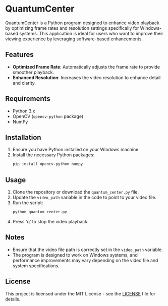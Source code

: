 # QuantumCenter

QuantumCenter is a Python program designed to enhance video playback by optimizing frame rates and resolution settings specifically for Windows-based systems. This application is ideal for users who want to improve their viewing experience by leveraging software-based enhancements.

## Features

- **Optimized Frame Rate**: Automatically adjusts the frame rate to provide smoother playback.
- **Enhanced Resolution**: Increases the video resolution to enhance detail and clarity.

## Requirements

- Python 3.x
- OpenCV (`opencv-python` package)
- NumPy

## Installation

1. Ensure you have Python installed on your Windows machine.
2. Install the necessary Python packages:
   ```bash
   pip install opencv-python numpy
   ```

## Usage

1. Clone the repository or download the `quantum_center.py` file.
2. Update the `video_path` variable in the code to point to your video file.
3. Run the script:
   ```bash
   python quantum_center.py
   ```
4. Press 'q' to stop the video playback.

## Notes

- Ensure that the video file path is correctly set in the `video_path` variable.
- The program is designed to work on Windows systems, and performance improvements may vary depending on the video file and system specifications.

## License

This project is licensed under the MIT License - see the [LICENSE](LICENSE) file for details.